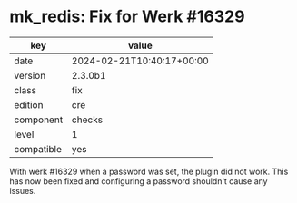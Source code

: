 [//]: # (werk v2)
# mk_redis: Fix for Werk #16329

key        | value
---------- | ---
date       | 2024-02-21T10:40:17+00:00
version    | 2.3.0b1
class      | fix
edition    | cre
component  | checks
level      | 1
compatible | yes

With werk #16329 when a password was set, the plugin did not work.
This has now been fixed and configuring a password shouldn't cause any issues.
